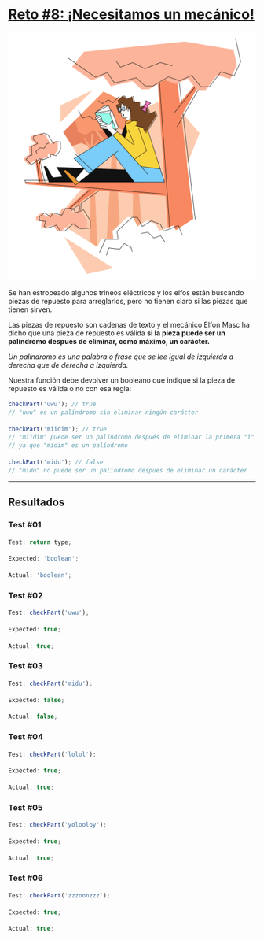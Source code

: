 # [Reto #8: ¡Necesitamos un mecánico!](https://adventjs.dev/es/challenges/2022/8)

![Reto_08](../Assets/Retos_SVG/8.svg)

Se han estropeado algunos trineos eléctricos y los elfos están buscando piezas de repuesto para arreglarlos, pero no tienen claro si las piezas que tienen sirven.

Las piezas de repuesto son cadenas de texto y el mecánico Elfon Masc ha dicho que una pieza de repuesto es válida **si la pieza puede ser un palíndromo después de eliminar, como máximo, un carácter.**

_Un palíndromo es una palabra o frase que se lee igual de izquierda a derecha que de derecha a izquierda._

Nuestra función debe devolver un booleano que indique si la pieza de repuesto es válida o no con esa regla:

```js
checkPart('uwu'); // true
// "uwu" es un palíndromo sin eliminar ningún carácter

checkPart('miidim'); // true
// "miidim" puede ser un palíndromo después de eliminar la primera "i"
// ya que "midim" es un palíndromo

checkPart('midu'); // false
// "midu" no puede ser un palíndromo después de eliminar un carácter
```

---

## Resultados

### Test #01

```js
Test: return type;

Expected: 'boolean';

Actual: 'boolean';
```

### Test #02

```js
Test: checkPart('uwu');

Expected: true;

Actual: true;
```

### Test #03

```js
Test: checkPart('midu');

Expected: false;

Actual: false;
```

### Test #04

```js
Test: checkPart('lolol');

Expected: true;

Actual: true;
```

### Test #05

```js
Test: checkPart('yolooloy');

Expected: true;

Actual: true;
```

### Test #06

```js
Test: checkPart('zzzoonzzz');

Expected: true;

Actual: true;
```
